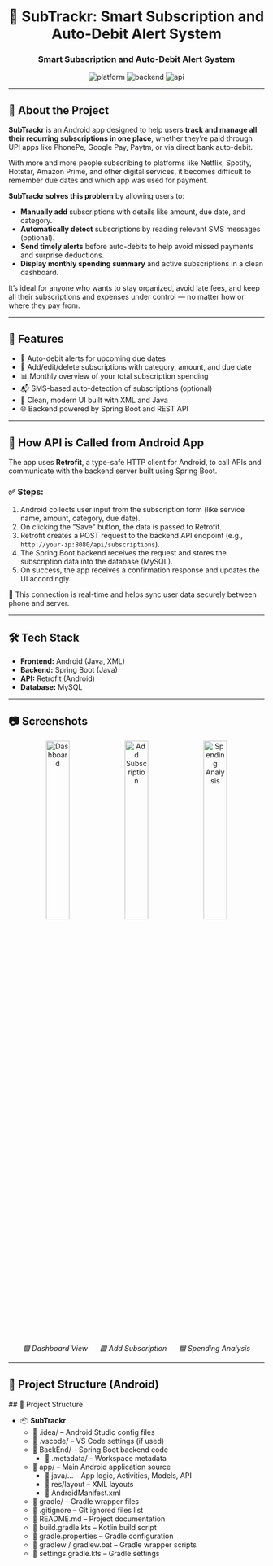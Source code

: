 <h1 align="center">📱 SubTrackr: Smart Subscription and Auto-Debit Alert System </h1>
<h3 align="center">Smart Subscription and Auto-Debit Alert System</h3>

<p align="center">
  <img src="https://img.shields.io/badge/platform-Android-green" alt="platform" />
  <img src="https://img.shields.io/badge/backend-SpringBoot-blue" alt="backend" />
  <img src="https://img.shields.io/badge/api-Retrofit-orange" alt="api" />
</p>

---

<h2>📝 About the Project </h2>

<p><strong>SubTrackr</strong> is an Android app designed to help users <strong>track and manage all their recurring subscriptions in one place</strong>, whether they’re paid through UPI apps like PhonePe, Google Pay, Paytm, or via direct bank auto-debit.</p>

<p>With more and more people subscribing to platforms like Netflix, Spotify, Hotstar, Amazon Prime, and other digital services, it becomes difficult to remember due dates and which app was used for payment.</p>

<p><strong>SubTrackr solves this problem</strong> by allowing users to:</p>

<ul>
  <li><strong>Manually add</strong> subscriptions with details like amount, due date, and category.</li>
  <li><strong>Automatically detect</strong> subscriptions by reading relevant SMS messages (optional).</li>
  <li><strong>Send timely alerts</strong> before auto-debits to help avoid missed payments and surprise deductions.</li>
  <li><strong>Display monthly spending summary</strong> and active subscriptions in a clean dashboard.</li>
</ul>

<p>It’s ideal for anyone who wants to stay organized, avoid late fees, and keep all their subscriptions and expenses under control — no matter how or where they pay from.</p>


---

<h2>🚀 Features</h2>

<ul>
  <li>🔔 Auto-debit alerts for upcoming due dates</li>
  <li>📅 Add/edit/delete subscriptions with category, amount, and due date</li>
  <li>📊 Monthly overview of your total subscription spending</li>
  <li>📬 SMS-based auto-detection of subscriptions (optional)</li>
  <li>📲 Clean, modern UI built with XML and Java</li>
  <li>🌐 Backend powered by Spring Boot and REST API</li>
</ul>

---

<h2>📡 How API is Called from Android App</h2>

<p>The app uses <strong>Retrofit</strong>, a type-safe HTTP client for Android, to call APIs and communicate with the backend server built using Spring Boot.</p>

<h3>✅ Steps:</h3>

<ol>
  <li>Android collects user input from the subscription form (like service name, amount, category, due date).</li>
  <li>On clicking the "Save" button, the data is passed to Retrofit.</li>
  <li>Retrofit creates a POST request to the backend API endpoint (e.g., <code>http://your-ip:8080/api/subscriptions</code>).</li>
  <li>The Spring Boot backend receives the request and stores the subscription data into the database (MySQL).</li>
  <li>On success, the app receives a confirmation response and updates the UI accordingly.</li>
</ol>

<p>📱 This connection is real-time and helps sync user data securely between phone and server.</p>

---

<h2>🛠️ Tech Stack</h2>

<ul>
  <li><strong>Frontend:</strong> Android (Java, XML)</li>
  <li><strong>Backend:</strong> Spring Boot (Java)</li>
  <li><strong>API:</strong> Retrofit (Android)</li>
  <li><strong>Database:</strong> MySQL</li>
</ul>

---

<h2>📷 Screenshots</h2>

<p align="center">
  <img src="https://github.com/user-attachments/assets/bc63b1a5-50b8-4e84-bfa5-d644e41da014" alt="Dashboard" width="30%" />
  <img src="https://github.com/user-attachments/assets/3280a7a1-8979-4017-8022-5283d6791a46" alt="Add Subscription" width="30%" />
 <img width="30%"  alt="Spending Analysis" src="https://github.com/user-attachments/assets/4354d58e-ecb0-49b7-8324-c313534dbb8f" />

</p>

<p align="center">
  <em>🟩 Dashboard View</em> &nbsp;&nbsp;&nbsp;&nbsp;
  <em>🟪 Add Subscription</em> &nbsp;&nbsp;&nbsp;&nbsp;
  <em>🟦 Spending Analysis</em>
</p>


---

<h2>📁 Project Structure (Android)</h2>
## 📁 Project Structure

<ul>
  <li>📦 <strong>SubTrackr</strong>
    <ul>
      <li>📁 .idea/ – Android Studio config files</li>
      <li>📁 .vscode/ – VS Code settings (if used)</li>
      <li>📁 BackEnd/ – Spring Boot backend code
        <ul>
          <li>📁 .metadata/ – Workspace metadata</li>
        </ul>
      </li>
      <li>📁 app/ – Main Android application source
        <ul>
          <li>📁 java/... – App logic, Activities, Models, API</li>
          <li>📁 res/layout – XML layouts</li>
          <li>📄 AndroidManifest.xml</li>
        </ul>
      </li>
      <li>📁 gradle/ – Gradle wrapper files</li>
      <li>📄 .gitignore – Git ignored files list</li>
      <li>📄 README.md – Project documentation</li>
      <li>📄 build.gradle.kts – Kotlin build script</li>
      <li>📄 gradle.properties – Gradle configuration</li>
      <li>📄 gradlew / gradlew.bat – Gradle wrapper scripts</li>
      <li>📄 settings.gradle.kts – Gradle settings</li>
    </ul>
  </li>
</ul>


